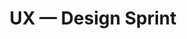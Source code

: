---
title: UX — Design Sprint
tags: [User Experience - UX]
# style : fill, border
style: 
color: 
description: A brief introduction to User Experience — UX Work Process. One of the main UX methodologies, Design Sprint!
external_url: https://medium.com/@mafda_/ux-design-sprint-db4a6cc72e4a
---